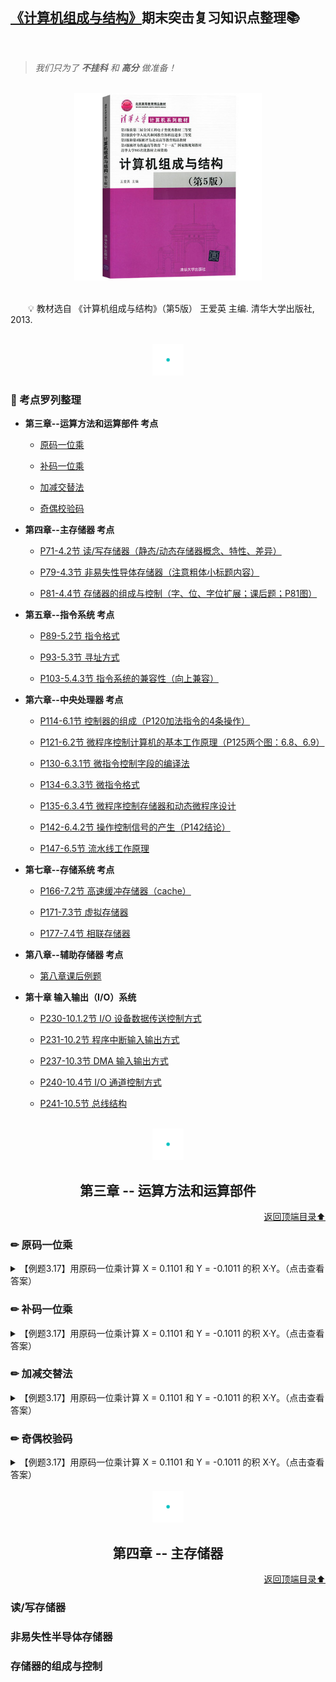 ## [《计算机组成与结构》](#welcome)期末突击复习知识点整理📚

<br>

> *我们只为了 **不挂科** 和 **高分** 做准备！*

<br>
<div align="center">
    <img src="pics/bookcut.jpg" width="300">
</div>
<br>

&emsp;&emsp;💡 教材选自 《计算机组成与结构》（第5版） 王爱英 主编. 清华大学出版社, 2013. 

<br>
<div align="center">
    <img src="pics/cutline.gif" width="50">
</div>

### 📝 考点罗列整理

+ **第三章--运算方法和运算部件 考点**
    
  - [原码一位乘](#原码一位乘)
  
  - [补码一位乘](#补码一位乘)
  
  - [加减交替法](#加减交替法)
  
  - [奇偶校验码](#奇偶校验码)
  
+ **第四章--主存储器 考点**

  - [P71-4.2节 读/写存储器（静态/动态存储器概念、特性、差异）](#读写存储器)
  
  - [P79-4.3节 非易失性导体存储器（注意粗体小标题内容）](#非易失性导体存储器)
  
  - [P81-4.4节 存储器的组成与控制（字、位、字位扩展；课后题；P81图）](#存储器的组成与控制)
  
+ **第五章--指令系统 考点**

  - [P89-5.2节 指令格式](#指令格式)

  - [P93-5.3节 寻址方式](#寻址方式)
  
  - [P103-5.4.3节 指令系统的兼容性（向上兼容）](#指令系统的兼容性)

+ **第六章--中央处理器 考点**

  - [P114-6.1节 控制器的组成（P120加法指令的4条操作）](#控制器的组成)
  
  - [P121-6.2节 微程序控制计算机的基本工作原理（P125两个图：6.8、6.9）](#微程序控制计算机的基本工作原理)
  
  - [P130-6.3.1节 微指令控制字段的编译法](#微指令控制字段的编译法)
  
  - [P134-6.3.3节 微指令格式](#微指令格式)
  
  - [P135-6.3.4节 微程序控制存储器和动态微程序设计](#微程序控制存储器和动态微程序设计)
  
  - [P142-6.4.2节 操作控制信号的产生（P142结论）](#操作控制信号的产生)
  
  - [P147-6.5节 流水线工作原理](#流水线工作原理)

+ **第七章--存储系统 考点**

  - [P166-7.2节 高速缓冲存储器（cache）](#高速缓冲存储器cache)
  
  - [P171-7.3节 虚拟存储器](#虚拟存储器)
  
  - [P177-7.4节 相联存储器](#相联存储器)
  
+ **第八章--辅助存储器 考点**

  - [第八章课后例题](#第八章课后例题)
  
+ **第十章 输入输出（I/O）系统**

  - [P230-10.1.2节 I/O 设备数据传送控制方式](#IO-设备数据传送控制方式)
  
  - [P231-10.2节 程序中断输入输出方式](#程序中断输入输出方式)
  
  - [P237-10.3节 DMA 输入输出方式](#DMA-输入输出方式)
  
  - [P240-10.4节 I/O 通道控制方式](#IO-通道控制方式)
  
  - [P241-10.5节 总线结构](#总线结构)

<br>
<div align="center">
    <img src="pics/cutline.gif" width="50">
    <h2>第三章 -- 运算方法和运算部件</h2>
</div>
<div align="right">
    <a href="#-考点罗列整理">返回顶端目录⬆</a>
</div>

### ✏ 原码一位乘

<details>
    <summary>【例题3.17】用原码一位乘计算 X = 0.1101 和 Y = -0.1011 的积 X·Y。（点击查看答案）</summary>
    <br>
    <img src="pics/bookcut.jpg">
</details>
  
### ✏ 补码一位乘

<details>
    <summary>【例题3.17】用原码一位乘计算 X = 0.1101 和 Y = -0.1011 的积 X·Y。（点击查看答案）</summary>
    <br>
    <img src="pics/bookcut.jpg">
</details>

### ✏ 加减交替法

<details>
    <summary>【例题3.17】用原码一位乘计算 X = 0.1101 和 Y = -0.1011 的积 X·Y。（点击查看答案）</summary>
    <br>
    <img src="pics/bookcut.jpg">
</details>

### ✏ 奇偶校验码

<details>
    <summary>【例题3.17】用原码一位乘计算 X = 0.1101 和 Y = -0.1011 的积 X·Y。（点击查看答案）</summary>
    <br>
    <img src="pics/bookcut.jpg">
</details>

<br>
<div align="center">
    <img src="pics/cutline.gif" width="50">
    <h2>第四章 -- 主存储器</h2>
</div>
<div align="right">
    <a href="#-考点罗列整理">返回顶端目录⬆</a>
</div>

### 读/写存储器

### 非易失性半导体存储器

### 存储器的组成与控制
